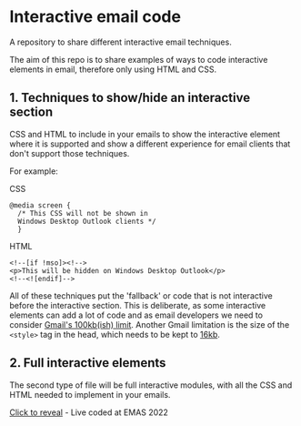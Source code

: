 # Interactive email code
A repository to share different interactive email techniques.

The aim of this repo is to share examples of ways to code interactive elements in email, therefore only using HTML and CSS.

## 1. Techniques to show/hide an interactive section
CSS and HTML to include in your emails to show the interactive element where it is supported and show a different experience for email clients that don't support those techniques.

For example: 

CSS
```
@media screen { 
  /* This CSS will not be shown in 
  Windows Desktop Outlook clients */ 
  }
```

HTML
```
<!--[if !mso]><!-->
<p>This will be hidden on Windows Desktop Outlook</p>
<!--<![endif]-->
```

All of these techniques put the 'fallback' or code that is not interactive before the interactive section. This is deliberate, as some interactive elements can add a lot of code and as email developers we need to consider <a href="https://github.com/hteumeuleu/email-bugs/issues/41">Gmail's 100kb(ish) limit</a>. Another Gmail limitation is the size of the `<style>` tag in the head, which needs to be kept to <a href="https://github.com/hteumeuleu/email-bugs/issues/90">16kb</a>.

## 2. Full interactive elements
The second type of file will be full interactive modules, with all the CSS and HTML needed to implement in your emails.

<a href="https://github.com/JayOram/interactive-email-code/blob/main/click-to-reveal-EMAS22.html">Click to reveal</a> - Live coded at EMAS 2022
